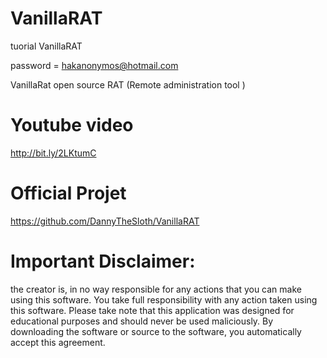 # VanillaRAT
tuorial VanillaRAT 

password = hakanonymos@hotmail.com

 VanillaRat open source RAT (Remote administration tool )
 
 
 # Youtube video  
http://bit.ly/2LKtumC
 
# Official Projet


https://github.com/DannyTheSloth/VanillaRAT

# Important Disclaimer:

the creator is, in no way responsible for any actions that you can make using this software. You take full responsibility with any action taken using this software. Please take note that this application was designed for educational purposes and should never be used maliciously. By downloading the software or source to the software, you automatically accept this agreement.

